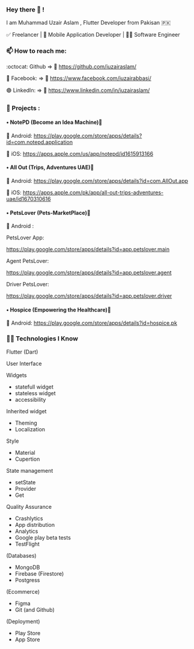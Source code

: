 ### Hey there 👋 !

I am Muhammad Uzair Aslam , Flutter Developer from Pakisan 🇵🇰

✅ Freelancer | 📱 Mobile Application Developer | 👨‍💻 Software Engineer

### 📫 How to reach me:

:octocat: Github => 🔗 https://github.com/iuzairaslam/

🔵 Facebook: => 🔗 https://www.facebook.com/iuzairabbasi/

🟣 LinkedIn: => 🔗 https://www.linkedin.com/in/iuzairaslam/


### 🏅 Projects :

#### • NotePD (Become an Idea Machine)🔗

🤖 Android: https://play.google.com/store/apps/details?id=com.notepd.application

 iOS: https://apps.apple.com/us/app/notepd/id1615913166


#### • All Out (Trips, Adventures UAE)🔗

🤖 Android: https://play.google.com/store/apps/details?id=com.AllOut.app

 iOS: https://apps.apple.com/pk/app/all-out-trips-adventures-uae/id1670310616


#### • PetsLover (Pets-MarketPlace)🔗

🤖 Android  : 

PetsLover App:

https://play.google.com/store/apps/details?id=app.petslover.main

Agent PetsLover:

https://play.google.com/store/apps/details?id=app.petslover.agent

Driver PetsLover:

https://play.google.com/store/apps/details?id=app.petslover.driver

#### • Hospice (Empowering the Healthcare)🔗

🤖 Android: https://play.google.com/store/apps/details?id=hospice.pk


### 🧑‍💻 Technologies I Know 

Flutter (Dart)

User Interface

Widgets

* statefull widget
* stateless widget
* accessibility

Inherited widget

* Theming
* Localization

Style

* Material
* Cupertion

State management

* setState
* Provider
* Get

Quality Assurance

* Crashlytics
* App distribution
* Analytics
* Google play beta tests
* TestFlight

 (Databases)

* MongoDB
* Firebase (Firestore)
* Postgress

(Ecommerce)

* Figma
* Git (and Github)

 (Deployment)

* Play Store
* App Store

